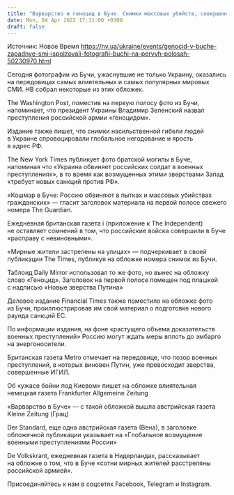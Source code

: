 ```yaml
---
title: "Варварство и геноцид в Буче. Снимки массовых убийств, совершенных армией РФ под Киевом, заполнили обложки мировых СМИ"
date: Mon, 04 Apr 2022 17:11:00 +0300
draft: false
---
```

Источник: Новое Время https://nv.ua/ukraine/events/genocid-v-buche-zapadnye-smi-ispolzovali-fotografii-buchi-na-pervyh-polosah-50230970.html


Сегодня фотографии из Бучи, ужаснувшие не только Украину, оказались на передовицах самых влиятельных и самых популярных мировых СМИ. НВ собрал некоторые из этих обложек.

The Washington Post, поместив на первую полосу фото из Бучи, напоминает, что президент Украины Владимир Зеленский назвал преступления российской армии «геноцидом». 

Издание также пишет, что снимки насильственной гибели людей в Украине спровоцировали глобальное негодование и ярость в адрес РФ.

The New York Times публикует фото братской могилы в Буче, напоминая что «Украина обвиняет российских солдат в военных преступлениях», в то время как возмущенных этими зверствами Запад «требует новых санкций против РФ».

«Кошмар в Буче: Россию обвиняют в пытках и массовых убийствах гражданских» — гласит заголовок материала на первой полосе свежего номера The Guardian.

Ежедневная британская газета i (приложение к The Independent) не оставляет сомнений в том, что российские войска совершили в Буче «расправу с невиновными».

«Мирные жители застрелены на улицах» — подчеркивает в своей публикации The Times, публикуя на обложке номера снимок из Бучи.

Таблоид Daily Mirror использовал то же фото, но вынес на обложку слово «Геноцид». Заголовок на первой полосе помещен под плашкой с надписью «Новые зверства Путина»

Деловое издание Financial Times также поместило на обложке фото из Бучи, проиллюстрировав им свой материал о подготовке нового раунда санкций ЕС. 

По информации издания, на фоне «растущего объема доказательств военных преступлений» Россию могут ждать меры вплоть до эмбарго на энергоносители.

Британская газета Metro отмечает на передовице, что позор военных преступлений, в которых виновен Путин, уже превосходит зверства, совершенные ИГИЛ.

Об «ужасе бойни под Киевом» пишет на обложке влиятельная немецкая газета Frankfurter Allgemeine Zeitung

«Варварство в Буче» — с такой обложкой вышла австрийская газета Kleine Zeitung (Грац)

Der Standard, еще одна австрийская газета (Вена), в заголовке обложечной публикации указывает на «Глобальное возмущение военными преступлениями России» 

De Volkskrant, ежедневная газета в Нидерландах, рассказывает на обложке о том, что в Буче «сотни мирных жителей расстреляны российской армией».

Присоединяйтесь к нам в соцсетях Facebook, Telegram и Instagram.
